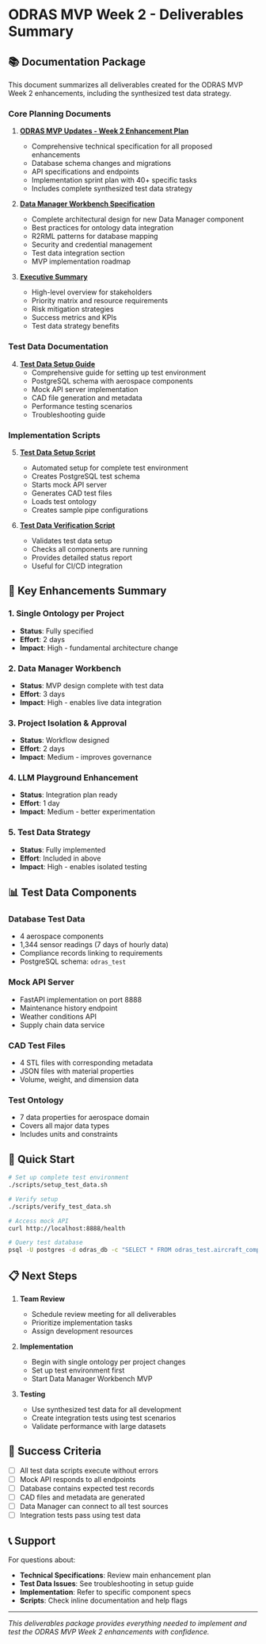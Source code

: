 # ODRAS MVP Week 2 - Deliverables Summary

## 📚 Documentation Package

This document summarizes all deliverables created for the ODRAS MVP Week 2 enhancements, including the synthesized test data strategy.

### Core Planning Documents

1. **[ODRAS MVP Updates - Week 2 Enhancement Plan](./odras_mvp_updates_week2.md)**
   - Comprehensive technical specification for all proposed enhancements
   - Database schema changes and migrations
   - API specifications and endpoints
   - Implementation sprint plan with 40+ specific tasks
   - Includes complete synthesized test data strategy

2. **[Data Manager Workbench Specification](./data_manager_workbench_spec.md)**
   - Complete architectural design for new Data Manager component
   - Best practices for ontology data integration
   - R2RML patterns for database mapping
   - Security and credential management
   - Test data integration section
   - MVP implementation roadmap

3. **[Executive Summary](./mvp_week2_executive_summary.md)**
   - High-level overview for stakeholders
   - Priority matrix and resource requirements
   - Risk mitigation strategies
   - Success metrics and KPIs
   - Test data strategy benefits

### Test Data Documentation

4. **[Test Data Setup Guide](./test_data_setup_guide.md)**
   - Comprehensive guide for setting up test environment
   - PostgreSQL schema with aerospace components
   - Mock API server implementation
   - CAD file generation and metadata
   - Performance testing scenarios
   - Troubleshooting guide

### Implementation Scripts

5. **[Test Data Setup Script](../scripts/setup_test_data.sh)**
   - Automated setup for complete test environment
   - Creates PostgreSQL test schema
   - Starts mock API server
   - Generates CAD test files
   - Loads test ontology
   - Creates sample pipe configurations

6. **[Test Data Verification Script](../scripts/verify_test_data.sh)**
   - Validates test data setup
   - Checks all components are running
   - Provides detailed status report
   - Useful for CI/CD integration

## 🔑 Key Enhancements Summary

### 1. Single Ontology per Project
- **Status**: Fully specified
- **Effort**: 2 days
- **Impact**: High - fundamental architecture change

### 2. Data Manager Workbench
- **Status**: MVP design complete with test data
- **Effort**: 3 days
- **Impact**: High - enables live data integration

### 3. Project Isolation & Approval
- **Status**: Workflow designed
- **Effort**: 2 days  
- **Impact**: Medium - improves governance

### 4. LLM Playground Enhancement
- **Status**: Integration plan ready
- **Effort**: 1 day
- **Impact**: Medium - better experimentation

### 5. Test Data Strategy
- **Status**: Fully implemented
- **Effort**: Included in above
- **Impact**: High - enables isolated testing

## 📊 Test Data Components

### Database Test Data
- 4 aerospace components
- 1,344 sensor readings (7 days of hourly data)
- Compliance records linking to requirements
- PostgreSQL schema: `odras_test`

### Mock API Server
- FastAPI implementation on port 8888
- Maintenance history endpoint
- Weather conditions API
- Supply chain data service

### CAD Test Files
- 4 STL files with corresponding metadata
- JSON files with material properties
- Volume, weight, and dimension data

### Test Ontology
- 7 data properties for aerospace domain
- Covers all major data types
- Includes units and constraints

## 🚀 Quick Start

```bash
# Set up complete test environment
./scripts/setup_test_data.sh

# Verify setup
./scripts/verify_test_data.sh

# Access mock API
curl http://localhost:8888/health

# Query test database
psql -U postgres -d odras_db -c "SELECT * FROM odras_test.aircraft_components"
```

## 📋 Next Steps

1. **Team Review**
   - Schedule review meeting for all deliverables
   - Prioritize implementation tasks
   - Assign development resources

2. **Implementation**
   - Begin with single ontology per project changes
   - Set up test environment first
   - Start Data Manager Workbench MVP

3. **Testing**
   - Use synthesized test data for all development
   - Create integration tests using test scenarios
   - Validate performance with large datasets

## 🎯 Success Criteria

- [ ] All test data scripts execute without errors
- [ ] Mock API responds to all endpoints
- [ ] Database contains expected test records
- [ ] CAD files and metadata are generated
- [ ] Data Manager can connect to all test sources
- [ ] Integration tests pass using test data

## 📞 Support

For questions about:
- **Technical Specifications**: Review main enhancement plan
- **Test Data Issues**: See troubleshooting in setup guide
- **Implementation**: Refer to specific component specs
- **Scripts**: Check inline documentation and help flags

---

*This deliverables package provides everything needed to implement and test the ODRAS MVP Week 2 enhancements with confidence.*

